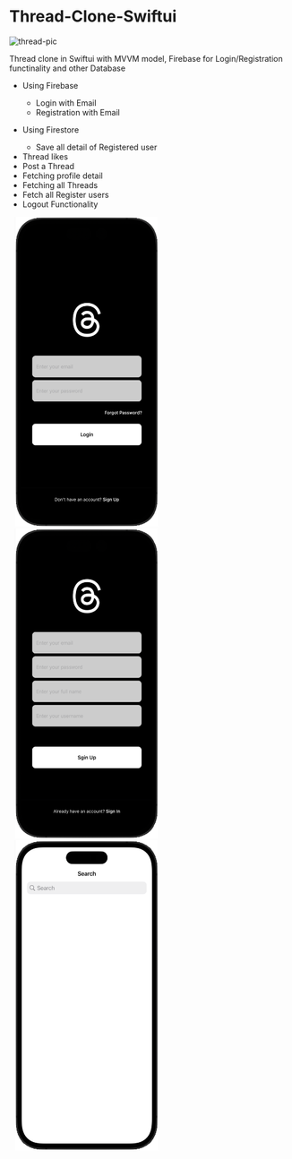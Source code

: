 # Thread-Clone-Swiftui

<img src="https://piunikaweb.com/wp-content/uploads/2023/07/Untitled-design-19.png" alt="thread-pic" />

<p>Thread clone in Swiftui with MVVM model, Firebase for Login/Registration functinality and other Database</p>

<ul>
  <li>Using Firebase</li>
  <ul>
    <li>Login with Email</li>
    <li>Registration with Email</li>
  </ul>
</ul>

<ul>
  <li>Using Firestore</li>
  <ul>
    <li>Save all detail of Registered user</li>
  </ul>
  <li>Thread likes</li>
  <li>Post a Thread</li>
  <li>Fetching profile detail</li>
  <li>Fetching all Threads</li>
  <li>Fetch all Register users</li>
  <li>Logout Functionality</li>
</ul>
<p>
  <a target="_blank">
    <img src="https://github.com/Saqibadnan0011/Thread-Clone-Swift-App/blob/main/App/login.png" alt="login-view" width="256" height="554" hspace="10" style="max-width: 100%"/>
  </a>
  <a target="_blank">
    <img src="https://github.com/Saqibadnan0011/Thread-Clone-Swift-App/blob/main/App/Registration.png" alt="Register-view" width="256" height="554" hspace="10" style="max-width: 100%"/>
  </a>
  <a target="_blank">
    <img src="https://github.com/Saqibadnan0011/Thread-Clone-Swift-App/blob/main/App/explore.png" alt="explore-view" width="256" height="554" hspace="10" style="max-width: 100%"/>
  </a>
</p>
